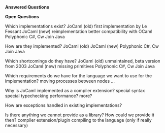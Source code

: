 
**Answered Questions**


**Open Questions**

Which implementations exist?
    JoCaml (old)
        first implementation by Le Fessant
    JoCaml (new)
        reimplementation
        better compatibility with OCaml
    Polyphonic C#, Cw
    Join Java

How are they implemented?
    JoCaml (old)
    JoCaml (new)
    Polyphonic C#, Cw
    Join Java

Which shortcomings do they have?
    JoCaml (old)
        unmaintained,
        beta version from 2003
    JoCaml (new)
        missing primitives
    Polyphonic C#, Cw
    Join Java

Which requirements do we have for the language we want to use for the implementation?
    moving processes between nodes
    ...

Why is JoCaml implemented as a compiler extension?
    special syntax
    special typechecking
    performance?
    more?

How are exceptions handled in existing implementations?

Is there anything we cannot provide as a library? How could we provide it then?
    compiler extension/plugin
    compiling to the language
    (only if really necessary)
